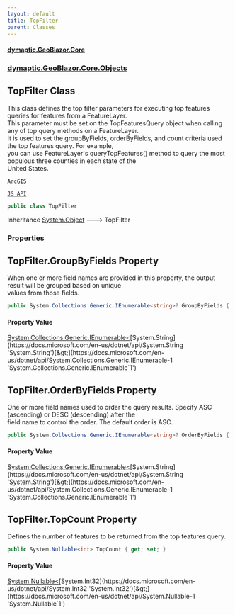 ```yaml
---
layout: default
title: TopFilter
parent: Classes
---
```

#### [dymaptic.GeoBlazor.Core](index.html 'index')
### [dymaptic.GeoBlazor.Core.Objects](index.html#dymaptic.GeoBlazor.Core.Objects 'dymaptic.GeoBlazor.Core.Objects')

## TopFilter Class

This class defines the top filter parameters for executing top features queries for features from a FeatureLayer.  
This parameter must be set on the TopFeaturesQuery object when calling any of top query methods on a FeatureLayer.  
It is used to set the groupByFields, orderByFields, and count criteria used the top features query. For example,  
you can use FeatureLayer's queryTopFeatures() method to query the most populous three counties in each state of the  
United States.  
<a target="_blank" href="https://developers.arcgis.com/javascript/latest/api-reference/esri-rest-support-TopFilter.html">  
    ArcGIS  
    JS API  
</a>

```csharp
public class TopFilter
```

Inheritance [System.Object](https://docs.microsoft.com/en-us/dotnet/api/System.Object 'System.Object') &#129106; TopFilter
### Properties

<a name='dymaptic.GeoBlazor.Core.Objects.TopFilter.GroupByFields'></a>

## TopFilter.GroupByFields Property

When one or more field names are provided in this property, the output result will be grouped based on unique  
values from those fields.

```csharp
public System.Collections.Generic.IEnumerable<string>? GroupByFields { get; set; }
```

#### Property Value
[System.Collections.Generic.IEnumerable&lt;](https://docs.microsoft.com/en-us/dotnet/api/System.Collections.Generic.IEnumerable-1 'System.Collections.Generic.IEnumerable`1')[System.String](https://docs.microsoft.com/en-us/dotnet/api/System.String 'System.String')[&gt;](https://docs.microsoft.com/en-us/dotnet/api/System.Collections.Generic.IEnumerable-1 'System.Collections.Generic.IEnumerable`1')

<a name='dymaptic.GeoBlazor.Core.Objects.TopFilter.OrderByFields'></a>

## TopFilter.OrderByFields Property

One or more field names used to order the query results. Specify ASC (ascending) or DESC (descending) after the  
field name to control the order. The default order is ASC.

```csharp
public System.Collections.Generic.IEnumerable<string>? OrderByFields { get; set; }
```

#### Property Value
[System.Collections.Generic.IEnumerable&lt;](https://docs.microsoft.com/en-us/dotnet/api/System.Collections.Generic.IEnumerable-1 'System.Collections.Generic.IEnumerable`1')[System.String](https://docs.microsoft.com/en-us/dotnet/api/System.String 'System.String')[&gt;](https://docs.microsoft.com/en-us/dotnet/api/System.Collections.Generic.IEnumerable-1 'System.Collections.Generic.IEnumerable`1')

<a name='dymaptic.GeoBlazor.Core.Objects.TopFilter.TopCount'></a>

## TopFilter.TopCount Property

Defines the number of features to be returned from the top features query.

```csharp
public System.Nullable<int> TopCount { get; set; }
```

#### Property Value
[System.Nullable&lt;](https://docs.microsoft.com/en-us/dotnet/api/System.Nullable-1 'System.Nullable`1')[System.Int32](https://docs.microsoft.com/en-us/dotnet/api/System.Int32 'System.Int32')[&gt;](https://docs.microsoft.com/en-us/dotnet/api/System.Nullable-1 'System.Nullable`1')

